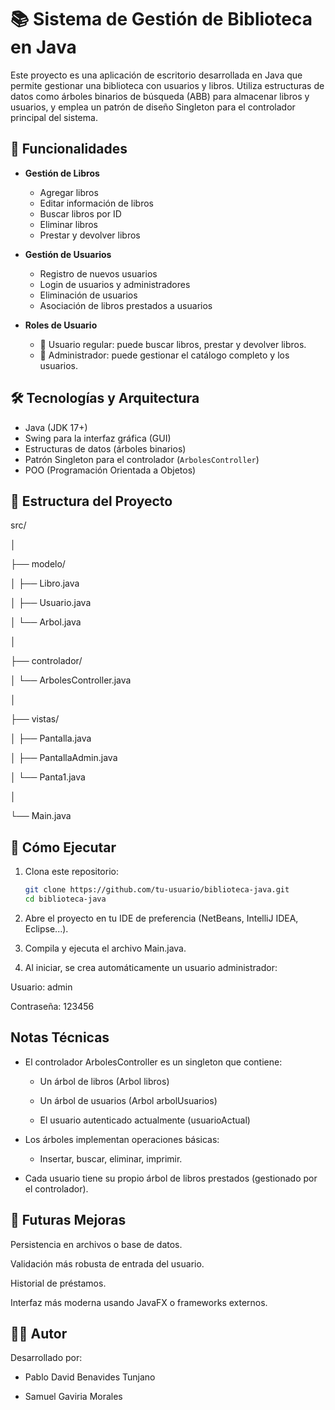 # 📚 Sistema de Gestión de Biblioteca en Java

Este proyecto es una aplicación de escritorio desarrollada en Java que permite gestionar una biblioteca con usuarios y libros. Utiliza estructuras de datos como árboles binarios de búsqueda (ABB) para almacenar libros y usuarios, y emplea un patrón de diseño Singleton para el controlador principal del sistema.

## 🚀 Funcionalidades

- **Gestión de Libros**
  - Agregar libros
  - Editar información de libros
  - Buscar libros por ID
  - Eliminar libros
  - Prestar y devolver libros

- **Gestión de Usuarios**
  - Registro de nuevos usuarios
  - Login de usuarios y administradores
  - Eliminación de usuarios
  - Asociación de libros prestados a usuarios

- **Roles de Usuario**
  - 📘 Usuario regular: puede buscar libros, prestar y devolver libros.
  - 🔐 Administrador: puede gestionar el catálogo completo y los usuarios.

## 🛠️ Tecnologías y Arquitectura

- Java (JDK 17+)
- Swing para la interfaz gráfica (GUI)
- Estructuras de datos (árboles binarios)
- Patrón Singleton para el controlador (`ArbolesController`)
- POO (Programación Orientada a Objetos)

## 🧩 Estructura del Proyecto
src/

│

├── modelo/

│ ├── Libro.java

│ ├── Usuario.java

│ └── Arbol.java

│

├── controlador/

│ └── ArbolesController.java

│

├── vistas/

│ ├── Pantalla.java

│ ├── PantallaAdmin.java

│ └── Panta1.java

│

└── Main.java


## 🧪 Cómo Ejecutar

1. Clona este repositorio:
   ```bash
   git clone https://github.com/tu-usuario/biblioteca-java.git
   cd biblioteca-java

2. Abre el proyecto en tu IDE de preferencia (NetBeans, IntelliJ IDEA, Eclipse...).

3. Compila y ejecuta el archivo Main.java.

4. Al iniciar, se crea automáticamente un usuario administrador:

Usuario: admin

Contraseña: 123456


## Notas Técnicas

- El controlador ArbolesController es un singleton que contiene:

  - Un árbol de libros (Arbol libros)

  - Un árbol de usuarios (Arbol arbolUsuarios)

  - El usuario autenticado actualmente (usuarioActual)

- Los árboles implementan operaciones básicas:

  - Insertar, buscar, eliminar, imprimir.

- Cada usuario tiene su propio árbol de libros prestados (gestionado por el controlador).

## 🎯 Futuras Mejoras

Persistencia en archivos o base de datos.

Validación más robusta de entrada del usuario.

Historial de préstamos.

Interfaz más moderna usando JavaFX o frameworks externos.

## 🧑‍💻 Autor

Desarrollado por:

- Pablo David Benavides Tunjano

- Samuel Gaviria Morales

